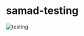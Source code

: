 # samad-testing
<img src="https://samadpls-message-app.herokuapp.com/static/images/image.png" alt="testing">
 
